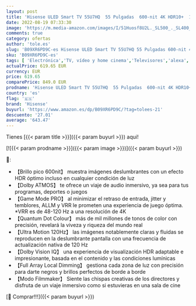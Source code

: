 ```yaml
---
layout: post
title: 'Hisense ULED Smart TV 55U7HQ  55 Pulgadas  600-nit 4K HDR10+  120 Hz  Dolby Vision IQ  Disney+  Freeview Play  Alexa Built-in  HDMI 2.1  Modo Filmmaker  Certificado Freesync  Nuevo 2022 '
date: 2022-08-19 07:33:30
image: 'https://m.media-amazon.com/images/I/51Huosf8U2L._SL500_._SL400_.jpg'
comments: true
category: ofertas
author: 'tole.es'
slug: 'B09XR6PD9C-es Hisense ULED Smart TV 55U7HQ 55 Pulgadas 600-nit 4K HDR10+...'
sku: 'B09XR6PD9C-es'
tags: [ 'Electrónica','TV, vídeo y home cinema','Televisores','alexa','hisense','🇪🇸', ]
actualPrice: 619.65 EUR
currency: EUR
price: 619.65
comparePrice: 849.0 EUR
prodname: 'Hisense ULED Smart TV 55U7HQ  55 Pulgadas  600-nit 4K HDR10+  120 Hz  Dolby Vision IQ  Disney+  Freeview Play  Alexa Built-in  HDMI 2.1  Modo Filmmaker  Certificado Freesync  Nuevo 2022 '
country: 'es'
flag: '🇪🇸'
brand: 'Hisense'
buyurl: 'https://www.amazon.es/dp/B09XR6PD9C/?tag=tolees-21'
descuento: '27.01'
average: '643.47'
---
```


Tienes [{{< param title >}}]({{< param buyurl >}}) aqui!

[![{{< param prodname >}}]({{< param image >}})]({{< param buyurl >}})

🔎:

- 【Brillo pico 600nit】 muestra imágenes deslumbrantes con un efecto HDR óptimo incluso en cualquier condición de luz
- 【Dolby ATMOS】 te ofrece un viaje de audio inmersivo, ya sea para tus programas, deportes o juegos
- 【Game Mode PRO】 al minimizar el retraso de entrada, jitter y temblores, ALLM y VRR le prometen una experiencia de juego óptima. *VRR es de 48-120 Hz a una resolución de 4K
- 【Quantum Dot Colour】 más de mil millones de tonos de color con precisión, revelará la viveza y riqueza del mundo real
- 【Ultra Motion 120Hz】 las imágenes notablemente claras y fluidas se reproducen en la deslumbrante pantalla con una frecuencia de actualización nativa de 120 Hz
- 【Dolby Vision IQ】 una experiencia de visualización HDR adaptable e impresionante, basada en el contenido y las condiciones lumínicas
- 【Full Array Local Dimming】 gestiona cada zona de luz con precisión para darte negros y brillos perfectos de borde a borde
- 【Modo Filmmaker】 Siente las chispas creativas de los directores y disfruta de un viaje inmersivo como si estuvieras en una sala de cine

[🛒 Comprar!!!]({{< param buyurl >}})
